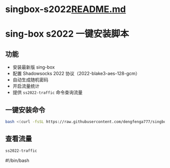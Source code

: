 # singbox-s2022[README.md](https://github.com/user-attachments/files/21783146/README.md)
# sing-box s2022 一键安装脚本

## 功能
- 安装最新版 sing-box
- 配置 Shadowsocks 2022 协议（2022-blake3-aes-128-gcm）
- 自动生成随机密码
- 开启流量统计
- 提供 `ss2022-traffic` 命令查询流量

## 一键安装命令
```bash
bash <(curl -fsSL https://raw.githubusercontent.com/dengfenga777/singbox-s2022/main/s2022_auto.sh)
```

## 查看流量
```bash
ss2022-traffic
```
#!/bin/bash


